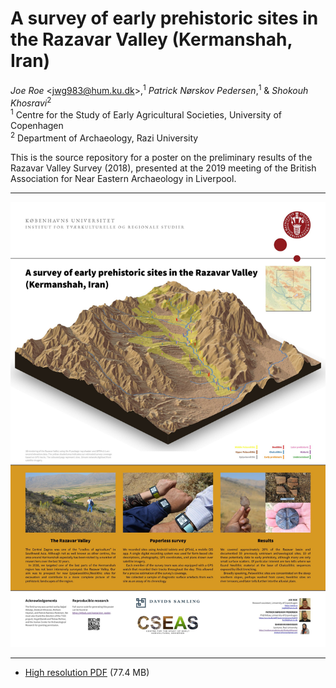 # A survey of early prehistoric sites in the Razavar Valley (Kermanshah, Iran)

*Joe Roe* <<jwg983@hum.ku.dk>>,<sup>1</sup> *Patrick Nørskov Pedersen*,<sup>1</sup> & *Shokouh Khosravi*<sup>2</sup>  
<sup>1</sup> Centre for the Study of Early Agricultural Societies, University of Copenhagen  
<sup>2</sup> Department of Archaeology, Razi University

This is the source repository for a poster on the preliminary results of the Razavar Valley Survey (2018), presented at the 2019 meeting of the British Association for Near Eastern Archaeology in Liverpool.

----

![Low resolution version of the poster](rzvr_poster.jpg)

----

* [High resolution PDF](blob/master/rzvr_poster.pdf) (77.4 MB)
